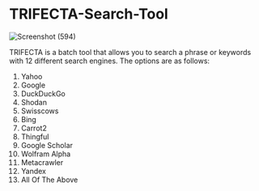# TRIFECTA-Search-Tool

![Screenshot (594)](https://user-images.githubusercontent.com/87498078/136637874-819aa11e-923e-41dd-a756-57ec19a998ec.png)


TRIFECTA is a batch tool that allows you to search a phrase or keywords with 12 different search engines. The options are as follows:


1. Yahoo
2. Google
3. DuckDuckGo
4. Shodan
5. Swisscows
6. Bing
7. Carrot2
8. Thingful
9. Google Scholar
10. Wolfram Alpha
11. Metacrawler
12. Yandex
13. All Of The Above

